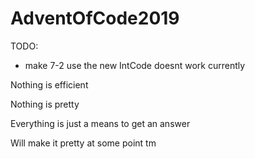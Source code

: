 # AdventOfCode2019

TODO: 
 - make 7-2 use the new IntCode doesnt work currently

Nothing is efficient

Nothing is pretty

Everything is just a means to get an answer

Will make it pretty at some point tm

